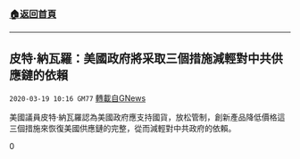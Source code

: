 ###  [:house:返回首頁](https://github.com/ourhimalayas/txt)
---

## 皮特·納瓦羅：美國政府將采取三個措施減輕對中共供應鏈的依賴
`2020-03-19 10:16 GM77` [轉載自GNews](https://gnews.org/zh-hant/145272/)

美國議員皮特·納瓦羅認為美國政府應支持國貨，放松管制，創新產品降低價格這三個措施來恢復美國供應鏈的完整，從而減輕對中共政府的依賴。

0
